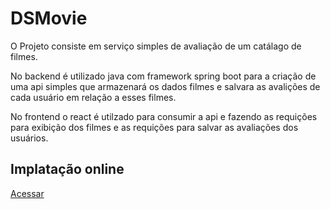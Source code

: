 # DSMovie
O Projeto consiste em serviço simples de avaliação de um catálago de filmes.

No backend é utilizado java com framework spring boot para a criação de uma api simples que armazenará os dados filmes e salvara as avalições de cada usuário em relação a esses filmes. 

No frontend o react é utilzado para consumir a api e fazendo as requições para exibição dos filmes e as requições para salvar as avaliações dos usuários.

## Implatação online

[Acessar](https://dsmovie-ilvan.netlify.app/) 
